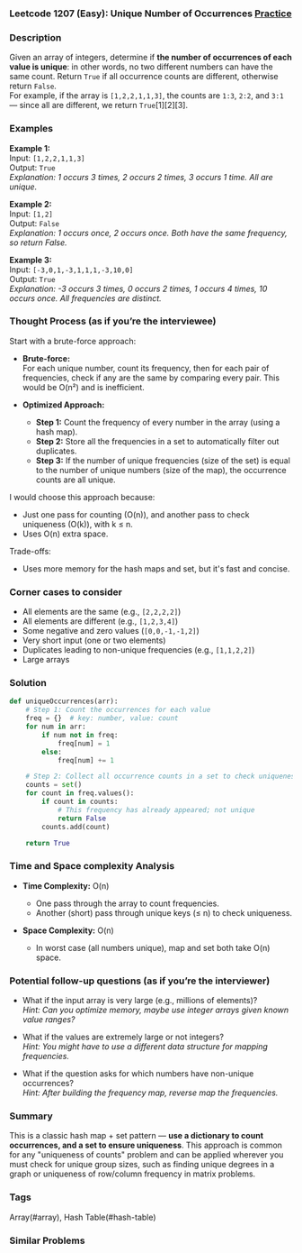 ### Leetcode 1207 (Easy): Unique Number of Occurrences [Practice](https://leetcode.com/problems/unique-number-of-occurrences)

### Description  
Given an array of integers, determine if **the number of occurrences of each value is unique**: in other words, no two different numbers can have the same count. Return `True` if all occurrence counts are different, otherwise return `False`.  
For example, if the array is `[1,2,2,1,1,3]`, the counts are `1:3`, `2:2`, and `3:1` — since all are different, we return `True`[1][2][3].

### Examples  

**Example 1:**  
Input: `[1,2,2,1,1,3]`  
Output: `True`  
*Explanation: 1 occurs 3 times, 2 occurs 2 times, 3 occurs 1 time. All are unique.*

**Example 2:**  
Input: `[1,2]`  
Output: `False`  
*Explanation: 1 occurs once, 2 occurs once. Both have the same frequency, so return False.*

**Example 3:**  
Input: `[-3,0,1,-3,1,1,1,-3,10,0]`  
Output: `True`  
*Explanation: -3 occurs 3 times, 0 occurs 2 times, 1 occurs 4 times, 10 occurs once. All frequencies are distinct.*

### Thought Process (as if you’re the interviewee)  

Start with a brute-force approach:

- **Brute-force:**  
  For each unique number, count its frequency, then for each pair of frequencies, check if any are the same by comparing every pair. This would be O(n²) and is inefficient.

- **Optimized Approach:**  
  - **Step 1:** Count the frequency of every number in the array (using a hash map).
  - **Step 2:** Store all the frequencies in a set to automatically filter out duplicates.
  - **Step 3:** If the number of unique frequencies (size of the set) is equal to the number of unique numbers (size of the map), the occurrence counts are all unique.

I would choose this approach because:
- Just one pass for counting (O(n)), and another pass to check uniqueness (O(k)), with k ≤ n.
- Uses O(n) extra space.

Trade-offs:
- Uses more memory for the hash maps and set, but it's fast and concise.

### Corner cases to consider  
- All elements are the same (e.g., `[2,2,2,2]`)  
- All elements are different (e.g., `[1,2,3,4]`)  
- Some negative and zero values (`[0,0,-1,-1,2]`)  
- Very short input (one or two elements)
- Duplicates leading to non-unique frequencies (e.g., `[1,1,2,2]`)
- Large arrays

### Solution

```python
def uniqueOccurrences(arr):
    # Step 1: Count the occurrences for each value
    freq = {}  # key: number, value: count
    for num in arr:
        if num not in freq:
            freq[num] = 1
        else:
            freq[num] += 1

    # Step 2: Collect all occurrence counts in a set to check uniqueness
    counts = set()
    for count in freq.values():
        if count in counts:
            # This frequency has already appeared; not unique
            return False
        counts.add(count)

    return True
```

### Time and Space complexity Analysis  

- **Time Complexity:** O(n)  
  - One pass through the array to count frequencies.
  - Another (short) pass through unique keys (≤ n) to check uniqueness.

- **Space Complexity:** O(n)  
  - In worst case (all numbers unique), map and set both take O(n) space.

### Potential follow-up questions (as if you’re the interviewer)  

- What if the input array is very large (e.g., millions of elements)?  
  *Hint: Can you optimize memory, maybe use integer arrays given known value ranges?*

- What if the values are extremely large or not integers?  
  *Hint: You might have to use a different data structure for mapping frequencies.*

- What if the question asks for which numbers have non-unique occurrences?  
  *Hint: After building the frequency map, reverse map the frequencies.*

### Summary
This is a classic hash map + set pattern — **use a dictionary to count occurrences, and a set to ensure uniqueness**. This approach is common for any "uniqueness of counts" problem and can be applied wherever you must check for unique group sizes, such as finding unique degrees in a graph or uniqueness of row/column frequency in matrix problems.

### Tags
Array(#array), Hash Table(#hash-table)

### Similar Problems
